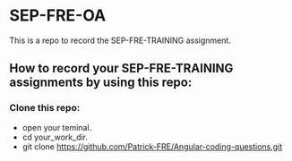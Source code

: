 # SEP-FRE-OA

This is a repo to record the SEP-FRE-TRAINING assignment.

## How to record your SEP-FRE-TRAINING assignments by using this repo:

### Clone this repo:

- open your teminal.
- cd your_work_dir.
- git clone https://github.com/Patrick-FRE/Angular-coding-questions.git

